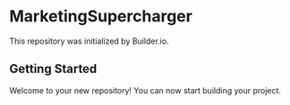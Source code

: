 # MarketingSupercharger

This repository was initialized by Builder.io.

## Getting Started

Welcome to your new repository! You can now start building your project.
